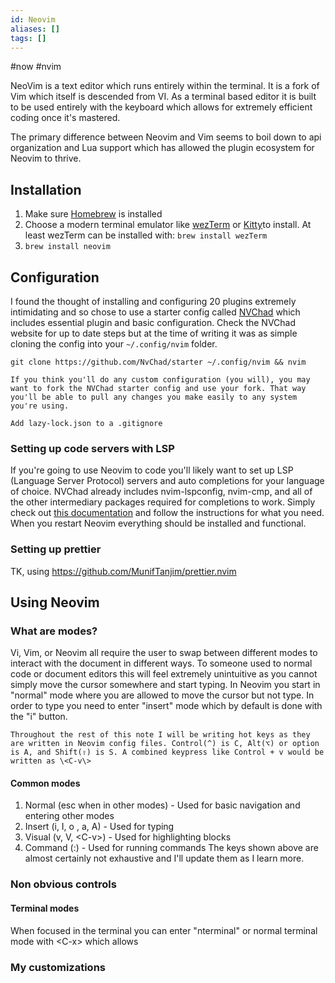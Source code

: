 ```yaml
---
id: Neovim
aliases: []
tags: []
---
```

#now #nvim 

NeoVim is a text editor which runs entirely within the terminal. It is a fork of Vim which itself is descended from VI. As a terminal based editor it is built to be used entirely with the keyboard which allows for extremely efficient coding once it's mastered.

The primary difference between Neovim and Vim seems to boil down to api organization and Lua support which has allowed the plugin ecosystem for Neovim to thrive.
## Installation
1. Make sure [Homebrew](https://brew.sh/) is installed
2. Choose a modern terminal emulator like [wezTerm](https://wezfurlong.org/wezterm/index.html) or [Kitty](https://sw.kovidgoyal.net/kitty/)to install. At least wezTerm can be installed with: `brew install wezTerm`
3. `brew install neovim`
## Configuration
I found the thought of installing and configuring 20 plugins extremely intimidating and so chose to use a starter config called [NVChad](https://nvchad.com/) which includes essential plugin and basic configuration. Check the NVChad website for up to date steps but at the time of writing it was as simple cloning the config into your `~/.config/nvim` folder.
```
git clone https://github.com/NvChad/starter ~/.config/nvim && nvim
```

```ad-tip
If you think you'll do any custom configuration (you will), you may want to fork the NVChad starter config and use your fork. That way you'll be able to pull any changes you make easily to any system you're using.

Add lazy-lock.json to a .gitignore
```
### Setting up code servers with LSP
If you're going to use Neovim to code you'll likely want to set up LSP (Language Server Protocol) servers and auto completions for your language of choice. NVChad already includes nvim-lspconfig, nvim-cmp, and all of the other intermediary packages required for completions to work. Simply check out [this documentation](https://github.com/neovim/nvim-lspconfig/blob/master/doc/server_configurations.md) and follow the instructions for what you need. When you restart Neovim everything should be installed and functional.


### Setting up prettier
TK, using https://github.com/MunifTanjim/prettier.nvim

## Using Neovim
### What are modes?
Vi, Vim, or Neovim all require the user to swap between different modes to interact with the document in different ways. To someone used to normal code or document editors this will feel extremely unintuitive as you cannot simply move the cursor somewhere and start typing. In Neovim you start in "normal" mode where you are allowed to move the cursor but not type. In order to type you need to enter "insert" mode which by default is done with the "i" button.

```ad-note
Throughout the rest of this note I will be writing hot keys as they are written in Neovim config files. Control(^) is C, Alt(⌥) or option is A, and Shift(⇧) is S. A combined keypress like Control + v would be written as \<C-v\>
```
#### Common modes
1. Normal (esc when in other modes) - Used for basic navigation and entering other modes
2. Insert (i, I, o , a, A) - Used for typing
3. Visual (v, V, \<C-v\>) - Used for highlighting blocks
4. Command (:) - Used for running commands
The keys shown above are almost certainly not exhaustive and I'll update them as I learn more.
### Non obvious controls
#### Terminal modes
When focused in the terminal you can enter "nterminal" or normal terminal mode with \<C-x\> which allows

### My customizations
